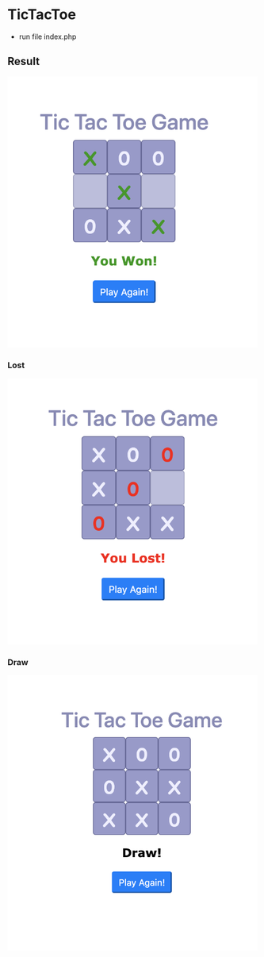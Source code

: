 # TicTacToe
- run file index.php 

## Result 

<img src="/screenshot/win.png"/>

### Lost
<img src="/screenshot/lost.png"/>

### Draw
<img src="/screenshot/draw.png" alt=""/>
